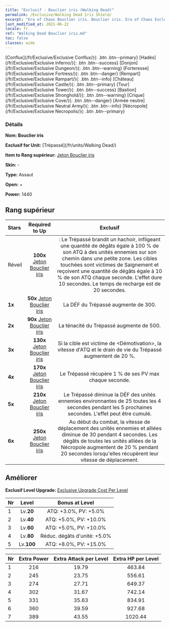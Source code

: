 ```yaml
---
title: "Exclusif - Bouclier iris (Walking Dead)"
permalink: /Exclusive/Walking Dead Iris Shield/
excerpt: "Era of Chaos Bouclier iris. Bouclier iris. Era of Chaos Exclusif Bouclier iris. Trépassé Exclusif."
last_modified_at: 2021-06-22
locale: fr
ref: "Walking Dead Bouclier iris.md"
toc: false
classes: wide
---
```

 [Conflux](/fr/Exclusive/Exclusive Conflux/){: .btn .btn--primary} [Hadès](/fr/Exclusive/Exclusive Inferno/){: .btn .btn--success} [Donjon](/fr/Exclusive/Exclusive Dungeon/){: .btn .btn--warning} [Forteresse](/fr/Exclusive/Exclusive Fortress/){: .btn .btn--danger} [Rempart](/fr/Exclusive/Exclusive Rampart/){: .btn .btn--info} [Château](/fr/Exclusive/Exclusive Castle/){: .btn .btn--primary} [Tour](/fr/Exclusive/Exclusive Tower/){: .btn .btn--success} [Bastion](/fr/Exclusive/Exclusive Stronghold/){: .btn .btn--warning} [Crique](/fr/Exclusive/Exclusive Cove/){: .btn .btn--danger} [Armée neutre](/fr/Exclusive/Exclusive Neutral Army/){: .btn .btn--info} [Nécropole](/fr/Exclusive/Exclusive Necropolis/){: .btn .btn--primary} 

### Détails
 **Nom: Bouclier iris** 

 **Exclusif for Unit:** [Trépassé](/fr/units/Walking Dead/) 

 **Item to Rang supérieur:** [Jeton Bouclier iris](/ItemsFR/con_913/)

 **Skin:** -

 **Type:** Assaut

 **Open:** +

 **Power:** 1440

## Rang supérieur

  |     Stars    |  Required to Up | Exclusif |
  |:-------------|:---------------:|:---------------:|
  |  Réveil  | **100x** [Jeton Bouclier iris](/ItemsFR/con_913/) | <Massacre> : Le Trépassé brandit un hachoir, infligeant une quantité de dégâts égale à 100 % de son ATQ à des unités ennemies sur son chemin dans une petite zone. Les cibles touchées sont victimes de Saignement et reçoivent une quantité de dégâts égale à 10 % de son ATQ chaque seconde. L'effet dure 10 secondes. Le temps de recharge est de 20 secondes. |
  | **1x** <i class="fas fa-star"/> | **50x** [Jeton Bouclier iris](/ItemsFR/con_913/) | La DÉF du Trépassé augmente de 300. |
  | **2x** <i class="fas fa-star"/> | **90x** [Jeton Bouclier iris](/ItemsFR/con_913/) | La ténacité du Trépassé augmente de 500. |
  | **3x** <i class="fas fa-star"/> | **130x** [Jeton Bouclier iris](/ItemsFR/con_913/) | Si la cible est victime de <Démotivation>, la vitesse d'ATQ et le drain de vie du Trépassé augmentent de 20 %. |
  | **4x** <i class="fas fa-star"/> | **170x** [Jeton Bouclier iris](/ItemsFR/con_913/) | Le Trépassé récupère 1 % de ses PV max chaque seconde. |
  | **5x** <i class="fas fa-star"/> | **210x** [Jeton Bouclier iris](/ItemsFR/con_913/) | Le Trépassé diminue la DÉF des unités ennemies environnantes de 25 toutes les 4 secondes pendant les 5 prochaines secondes. L'effet peut être cumulé. |
  | **6x** <i class="fas fa-star"/> | **250x** [Jeton Bouclier iris](/ItemsFR/con_913/) | Au début du combat, la vitesse de déplacement des unités ennemies et alliées diminue de 30 pendant 4 secondes. Les dégâts de toutes les unités alliées de la Nécropole augmentent de 20 % pendant 20 secondes lorsqu'elles récupèrent leur vitesse de déplacement. |


## Améliorer
 **Exclusif Level Upgrade:** [Exclusive Upgrade Cost Per Level](/Exclusive/ExclusiveUpgradeCostPerLevel/)

  |  Nr  |   Level  | Bonus at Level |
  |:-----|:--------:|:--------------:|
  | 1 | Lv.**20** | ATQ: +3.0%, PV: +5.0% |
  | 2 | Lv.**40** | ATQ: +5.0%, PV: +10.0% |
  | 3 | Lv.**60** | ATQ: +5.0%, PV: +10.0% |
  | 4 | Lv.**80** | Réduc. dégâts d'unité: +5.0% |
  | 5 | Lv.**100** | ATQ: +8.0%, PV: +15.0% |


  |  Nr  |  Extra Power | Extra Attack per Level | Extra HP per Level |
  |:-----|:--------:|:--------:|:--------:|
  | 1 | 216 | 19.79 | 463.84 |
  | 2 | 245 | 23.75 | 556.61 |
  | 3 | 274 | 27.71 | 649.37 |
  | 4 | 302 | 31.67 | 742.14 |
  | 5 | 331 | 35.63 | 834.91 |
  | 6 | 360 | 39.59 | 927.68 |
  | 7 | 389 | 43.55 | 1020.44 |


